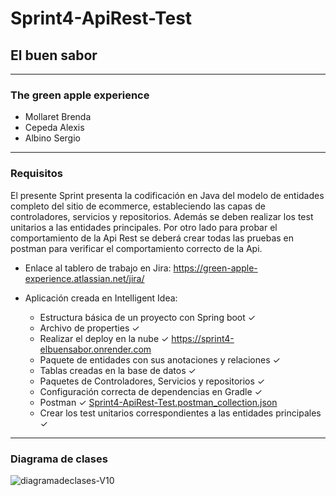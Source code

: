 ﻿# Sprint4-ApiRest-Test

## El buen sabor
---
### The green apple experience

- Mollaret Brenda
- Cepeda Alexis
- Albino Sergio
---
### Requisitos

El presente Sprint presenta la codificación en Java del modelo de entidades completo del sitio de ecommerce, estableciendo las capas de controladores, servicios y repositorios. 
Además se deben realizar los test unitarios a las entidades principales. 
Por otro lado para probar el comportamiento de la Api Rest se deberá crear todas las pruebas en postman para verificar el comportamiento correcto de la Api.

- Enlace al tablero de trabajo en Jira: https://green-apple-experience.atlassian.net/jira/

- Aplicación creada en Intelligent Idea:
  - Estructura básica de un proyecto con Spring boot ✓
  - Archivo de properties ✓
  - Realizar el deploy en la nube ✓ https://sprint4-elbuensabor.onrender.com 
  - Paquete de entidades con sus anotaciones y relaciones ✓ 
  - Tablas creadas en la base de datos ✓ 
  - Paquetes de Controladores, Servicios y repositorios ✓
  - Configuración correcta de dependencias en Gradle ✓
  - Postman ✓ [Sprint4-ApiRest-Test.postman_collection.json](https://github.com/BrendaMollaret/Sprint4-ApiRest-Test/files/13168542/Sprint4-ApiRest-Test.postman_collection.json)
  - Crear los test unitarios correspondientes a las entidades principales ✓

---

### Diagrama de clases

![diagramadeclases-V10](https://github.com/BrendaMollaret/Sprint4-ApiRest-Test/assets/89263107/89b503aa-1ffa-4c6d-8e88-cf263abf1a0e)
